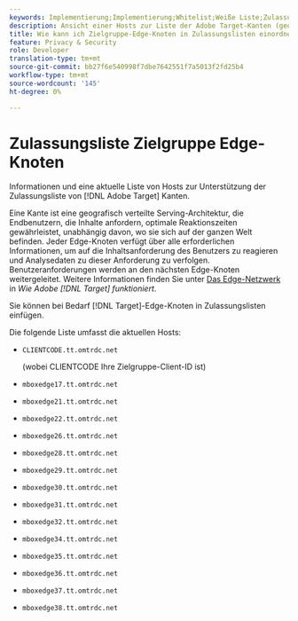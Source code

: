 ```yaml
---
keywords: Implementierung;Implementierung;Whitelist;Weiße Liste;Zulassungsliste;Zulassungsliste;Kante;Kanten
description: Ansicht einer Hosts zur Liste der Adobe Target-Kanten (geografisch verteilte Serving-Knoten, die optimale Reaktionszeiten für Endbenutzer gewährleisten).
title: Wie kann ich Zielgruppe-Edge-Knoten in Zulassungslisten einordnen?
feature: Privacy & Security
role: Developer
translation-type: tm+mt
source-git-commit: bb27f6e540998f7dbe7642551f7a5013f2fd25b4
workflow-type: tm+mt
source-wordcount: '145'
ht-degree: 0%

---
```



# Zulassungsliste Zielgruppe Edge-Knoten

Informationen und eine aktuelle Liste von Hosts zur Unterstützung der Zulassungsliste von [!DNL Adobe Target] Kanten.

Eine Kante ist eine geografisch verteilte Serving-Architektur, die Endbenutzern, die Inhalte anfordern, optimale Reaktionszeiten gewährleistet, unabhängig davon, wo sie sich auf der ganzen Welt befinden. Jeder Edge-Knoten verfügt über alle erforderlichen Informationen, um auf die Inhaltsanforderung des Benutzers zu reagieren und Analysedaten zu dieser Anforderung zu verfolgen. Benutzeranforderungen werden an den nächsten Edge-Knoten weitergeleitet. Weitere Informationen finden Sie unter [Das Edge-Netzwerk](/help/c-intro/how-target-works.md#concept_0AE2ED8E9DE64288A8B30FCBF1040934) in *Wie Adobe [!DNL Target] funktioniert*.

Sie können bei Bedarf [!DNL Target]-Edge-Knoten in Zulassungslisten einfügen.

Die folgende Liste umfasst die aktuellen Hosts:

* `CLIENTCODE.tt.omtrdc.net`

   (wobei CLIENTCODE Ihre Zielgruppe-Client-ID ist)

* `mboxedge17.tt.omtrdc.net`
* `mboxedge21.tt.omtrdc.net`
* `mboxedge22.tt.omtrdc.net`
* `mboxedge26.tt.omtrdc.net`
* `mboxedge28.tt.omtrdc.net`
* `mboxedge29.tt.omtrdc.net`
* `mboxedge30.tt.omtrdc.net`
* `mboxedge31.tt.omtrdc.net`
* `mboxedge32.tt.omtrdc.net`
* `mboxedge34.tt.omtrdc.net`
* `mboxedge35.tt.omtrdc.net`
* `mboxedge36.tt.omtrdc.net`
* `mboxedge37.tt.omtrdc.net`
* `mboxedge38.tt.omtrdc.net`